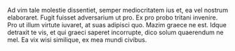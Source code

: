 Ad vim tale molestie dissentiet, semper mediocritatem ius et, ea vel nostrum elaboraret. Fugit fuisset adversarium ut pro. Ex pro probo tritani invenire. Pro ut illum virtute iuvaret, at suas adipisci quo. Mazim graece ne est. Idque detraxit te vis, et qui graeci saperet incorrupte, dico solum quaerendum ne mel. Ea vix wisi similique, ex mea mundi civibus.